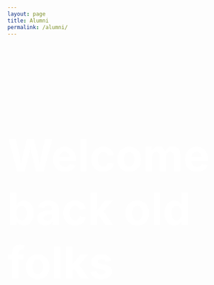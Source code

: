 ```yaml
---
layout: page
title: Alumni
permalink: /alumni/
---
```


<div class="container-fluid alumnipicture" style="height:800px">
	<div class="container">
		<br><br><br>
		<h2 style="color:white;font-size:100px">Welcome back old folks</h2>
	</div>
</div>

<div class="container">


</div>
